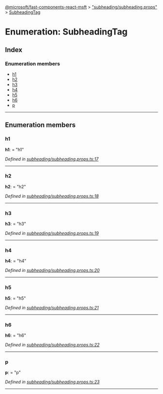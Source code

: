 [@microsoft/fast-components-react-msft](../README.md) > ["subheading/subheading.props"](../modules/_subheading_subheading_props_.md) > [SubheadingTag](../enums/_subheading_subheading_props_.subheadingtag.md)

# Enumeration: SubheadingTag

## Index

### Enumeration members

* [h1](_subheading_subheading_props_.subheadingtag.md#h1)
* [h2](_subheading_subheading_props_.subheadingtag.md#h2)
* [h3](_subheading_subheading_props_.subheadingtag.md#h3)
* [h4](_subheading_subheading_props_.subheadingtag.md#h4)
* [h5](_subheading_subheading_props_.subheadingtag.md#h5)
* [h6](_subheading_subheading_props_.subheadingtag.md#h6)
* [p](_subheading_subheading_props_.subheadingtag.md#p)

---

## Enumeration members

<a id="h1"></a>

###  h1

**h1**:  = "h1"

*Defined in [subheading/subheading.props.ts:17](https://github.com/Microsoft/fast-dna/blob/164dd3ca/packages/fast-components-react-msft/src/subheading/subheading.props.ts#L17)*

___
<a id="h2"></a>

###  h2

**h2**:  = "h2"

*Defined in [subheading/subheading.props.ts:18](https://github.com/Microsoft/fast-dna/blob/164dd3ca/packages/fast-components-react-msft/src/subheading/subheading.props.ts#L18)*

___
<a id="h3"></a>

###  h3

**h3**:  = "h3"

*Defined in [subheading/subheading.props.ts:19](https://github.com/Microsoft/fast-dna/blob/164dd3ca/packages/fast-components-react-msft/src/subheading/subheading.props.ts#L19)*

___
<a id="h4"></a>

###  h4

**h4**:  = "h4"

*Defined in [subheading/subheading.props.ts:20](https://github.com/Microsoft/fast-dna/blob/164dd3ca/packages/fast-components-react-msft/src/subheading/subheading.props.ts#L20)*

___
<a id="h5"></a>

###  h5

**h5**:  = "h5"

*Defined in [subheading/subheading.props.ts:21](https://github.com/Microsoft/fast-dna/blob/164dd3ca/packages/fast-components-react-msft/src/subheading/subheading.props.ts#L21)*

___
<a id="h6"></a>

###  h6

**h6**:  = "h6"

*Defined in [subheading/subheading.props.ts:22](https://github.com/Microsoft/fast-dna/blob/164dd3ca/packages/fast-components-react-msft/src/subheading/subheading.props.ts#L22)*

___
<a id="p"></a>

###  p

**p**:  = "p"

*Defined in [subheading/subheading.props.ts:23](https://github.com/Microsoft/fast-dna/blob/164dd3ca/packages/fast-components-react-msft/src/subheading/subheading.props.ts#L23)*

___

